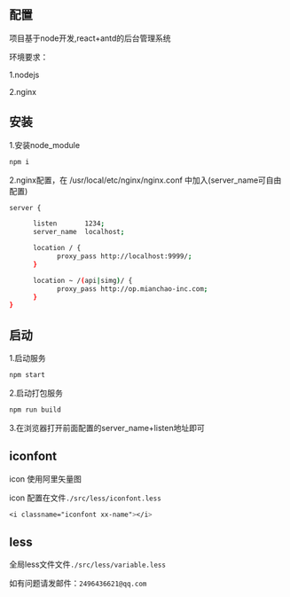 ## 配置

项目基于node开发,react+antd的后台管理系统

环境要求：

1.nodejs

2.nginx

## 安装

1.安装node_module

```sh
npm i
```

2.nginx配置，在 /usr/local/etc/nginx/nginx.conf 中加入(server_name可自由配置)

```sh
server {

      listen       1234;
      server_name  localhost;

      location / {
            proxy_pass http://localhost:9999/;
      }

      location ~ /(api|simg)/ {
            proxy_pass http://op.mianchao-inc.com;
      }
}
```

## 启动

1.启动服务 

```sh
npm start
```

2.启动打包服务 

```sh
npm run build
```

3.在浏览器打开前面配置的server_name+listen地址即可

## iconfont

icon 使用阿里矢量图

icon 配置在文件`./src/less/iconfont.less`

```css
<i classname="iconfont xx-name"></i>
```

## less

全局less文件文件`./src/less/variable.less`


如有问题请发邮件：`2496436621@qq.com`
